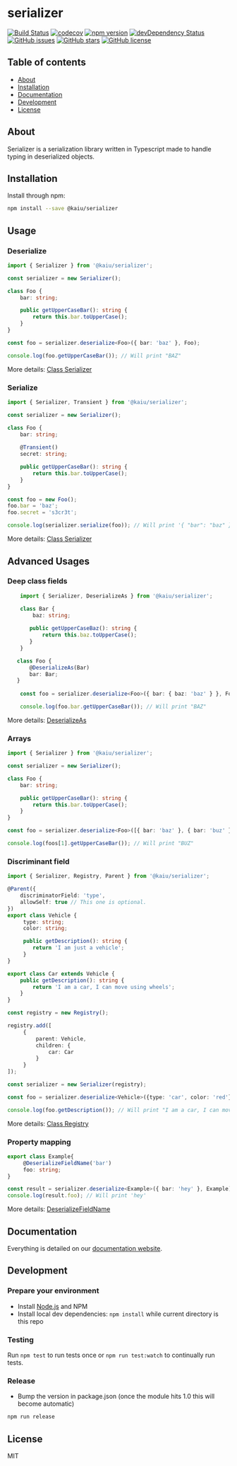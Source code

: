 # serializer
[![Build Status](https://travis-ci.org/kaiu-lab/serializer.svg?branch=master)](https://travis-ci.org/kaiu-lab/serializer)
[![codecov](https://codecov.io/gh/kaiu-lab/serializer/branch/master/graph/badge.svg)](https://codecov.io/gh/kaiu-lab/serializer)
[![npm version](https://badge.fury.io/js/%40kaiu%2Fserializer.svg)](https://www.npmjs.com/package/@kaiu/serializer)
[![devDependency Status](https://david-dm.org/kaiu-lab/serializer/dev-status.svg)](https://david-dm.org/kaiu-lab/serializer?type=dev)
[![GitHub issues](https://img.shields.io/github/issues/kaiu-lab/serializer.svg)](https://github.com/kaiu-lab/serializer/issues)
[![GitHub stars](https://img.shields.io/github/stars/kaiu-lab/serializer.svg)](https://github.com/kaiu-lab/serializer/stargazers)
[![GitHub license](https://img.shields.io/badge/license-MIT-blue.svg)](https://raw.githubusercontent.com/kaiu-lab/serializer/master/LICENSE)

## Table of contents

- [About](#about)
- [Installation](#installation)
- [Documentation](#documentation)
- [Development](#development)
- [License](#license)

## About

Serializer is a serialization library written in Typescript made to handle typing in deserialized objects.

## Installation

Install through npm:
```bash 
npm install --save @kaiu/serializer
```

## Usage

### Deserialize

```ts
import { Serializer } from '@kaiu/serializer';

const serializer = new Serializer();

class Foo {
    bar: string;

    public getUpperCaseBar(): string {
        return this.bar.toUpperCase();
    }
}

const foo = serializer.deserialize<Foo>({ bar: 'baz' }, Foo);

console.log(foo.getUpperCaseBar()); // Will print "BAZ"
```

More details: [Class Serializer](https://kaiu-lab.github.io/serializer/classes/serializer.html)

### Serialize

```ts
import { Serializer, Transient } from '@kaiu/serializer';

const serializer = new Serializer();

class Foo {
    bar: string;
    
    @Transient()
    secret: string;

    public getUpperCaseBar(): string {
        return this.bar.toUpperCase();
    }
}

const foo = new Foo();
foo.bar = 'baz';
foo.secret = 's3cr3t';

console.log(serializer.serialize(foo)); // Will print '{ "bar": "baz" }'
```

More details: [Class Serializer](https://kaiu-lab.github.io/serializer/classes/serializer.html)

## Advanced Usages

### Deep class fields

```ts
    import { Serializer, DeserializeAs } from '@kaiu/serializer';

    class Bar {
        baz: string;
   
       public getUpperCaseBaz(): string {
           return this.baz.toUpperCase();
       }   
    } 

   class Foo {
       @DeserializeAs(Bar) 
       bar: Bar;
   }
    
    const foo = serializer.deserialize<Foo>({ bar: { baz: 'baz' } }, Foo);

    console.log(foo.bar.getUpperCaseBar()); // Will print "BAZ"
```

More details: [DeserializeAs](https://kaiu-lab.github.io/serializer/globals.html#deserializeas)

### Arrays

```ts
import { Serializer } from '@kaiu/serializer';

const serializer = new Serializer();

class Foo {
    bar: string;

    public getUpperCaseBar(): string {
        return this.bar.toUpperCase();
    }
}

const foo = serializer.deserialize<Foo>([{ bar: 'baz' }, { bar: 'buz' }], [Foo]);

console.log(foos[1].getUpperCaseBar()); // Will print "BUZ"
```

### Discriminant field

```ts
import { Serializer, Registry, Parent } from '@kaiu/serializer';

@Parent({
    discriminatorField: 'type',
    allowSelf: true // This one is optional.
})
export class Vehicle {
     type: string;
     color: string;

     public getDescription(): string {
        return 'I am just a vehicle';
     }
}

export class Car extends Vehicle {
    public getDescription(): string {
        return 'I am a car, I can move using wheels';
    }
}

const registry = new Registry();

registry.add([
     {
         parent: Vehicle,
         children: {
             car: Car
         }
     }
]);

const serializer = new Serializer(registry);

const foo = serializer.deserialize<Vehicle>({type: 'car', color: 'red'}, Vehicle);

console.log(foo.getDescription()); // Will print "I am a car, I can move using wheels"
```

More details: [Class Registry](https://kaiu-lab.github.io/serializer/classes/registry.html)

### Property mapping

```ts
export class Example{
     @DeserializeFieldName('bar')
     foo: string;
}

const result = serializer.deserialize<Example>({ bar: 'hey' }, Example);
console.log(result.foo); // Will print 'hey'
```

More details: [DeserializeFieldName](https://kaiu-lab.github.io/serializer/globals.html#deserializefieldname)

## Documentation

Everything is detailed on our [documentation website](https://kaiu-lab.github.io/serializer/).


## Development

### Prepare your environment
* Install [Node.js](http://nodejs.org/) and NPM
* Install local dev dependencies: `npm install` while current directory is this repo

### Testing
Run `npm test` to run tests once or `npm run test:watch` to continually run tests.

### Release
* Bump the version in package.json (once the module hits 1.0 this will become automatic)
```bash
npm run release
```

## License

MIT
